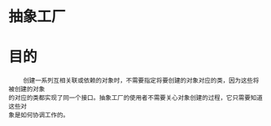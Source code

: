 # 抽象工厂

# 目的
        创建一系列互相关联或依赖的对象时，不需要指定将要创建的对象对应的类，因为这些将被创建的对象
    的对应的类都实现了同一个接口。抽象工厂的使用者不需要关心对象创建的过程，它只需要知道这些对
    象是如何协调工作的。